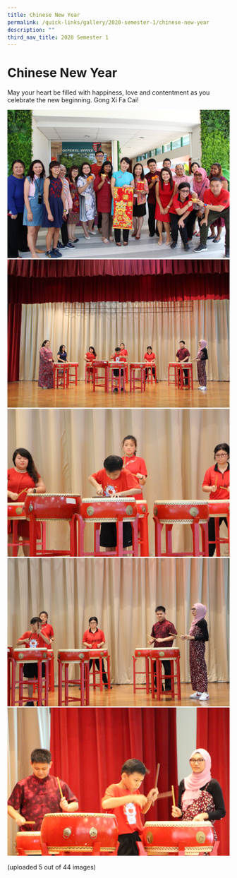 ```yaml
---
title: Chinese New Year
permalink: /quick-links/gallery/2020-semester-1/chinese-new-year
description: ""
third_nav_title: 2020 Semester 1
---
```

# **Chinese New Year**

May your heart be filled with happiness, love and contentment as you celebrate the new beginning. Gong Xi Fa Cai!

![](/images/CNY%202020%20(1).jpg)
![](/images/CNY%202020%20(10).jpg)
![](/images/CNY%202020%20(11).jpg)
![](/images/CNY%202020%20(12).jpg)
![](/images/CNY%202020%20(13).jpg)

(uploaded 5 out of 44 images)